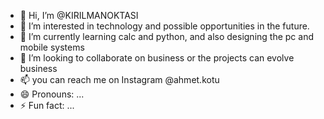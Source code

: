 - 👋 Hi, I’m @KIRILMANOKTASI
- 👀 I’m interested in technology and possible opportunities in the future.
- 🌱 I’m currently learning calc and python, and also designing the pc and mobile systems
- 💞️ I’m looking to collaborate on business or the projects can evolve business
- 📫 you can reach me on Instagram @ahmet.kotu
- 😄 Pronouns: ...
- ⚡ Fun fact: ...

<!---
KIRILMANOKTASI/KIRILMANOKTASI is a ✨ special ✨ repository because its `README.md` (this file) appears on your GitHub profile.
You can click the Preview link to take a look at your changes.
--->
